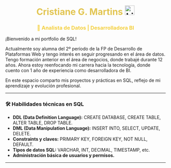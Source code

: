 <h1 align="center">
   <span style="color:#e2c551;"> Cristiane G. Martins  
  <a href="https://www.linkedin.com/in/cristianegmartins/">
    <img src="https://cdn.jsdelivr.net/gh/devicons/devicon/icons/linkedin/linkedin-original.svg" alt="LinkedIn" width="30" height="30"/>
  </a>
</h1>

<h3 align="center">
  <span style="color:#F4D03F;">🎯 Analista de Datos | Desarrolladora BI</span>
</h3>









¡Bienvenido a mi portfolio de SQL!  

Actualmente soy alumna del 2º período de la FP de Desarrollo de Plataformas Web y tengo interés en seguir progresando en el área de datos.  Tengo formación anterior en el área de negocios, 
donde trabajé durante 12 años.  Ahora estoy reenfocando mi carrera hacia la tecnología, donde cuento con 1 año de experiencia como desarrolladora de BI.  

En este espacio comparto mis proyectos y prácticas en SQL, reflejo de mi aprendizaje y evolución profesional.

---

<h3>🛠 Habilidades técnicas en SQL</h3>
<ul>
  <li><strong>DDL (Data Definition Language):</strong> CREATE DATABASE, CREATE TABLE, ALTER TABLE, DROP TABLE.</li>
  <li><strong>DML (Data Manipulation Language):</strong> INSERT INTO, SELECT, UPDATE, DELETE.</li>
  <li><strong>Constraints y claves:</strong> PRIMARY KEY, FOREIGN KEY, NOT NULL, DEFAULT.</li>
  <li><strong>Tipos de datos SQL:</strong> VARCHAR, INT, DECIMAL, TIMESTAMP, etc.</li>
  <li><strong>Administración básica de usuarios y permisos.</strong></li>
</ul>

---
